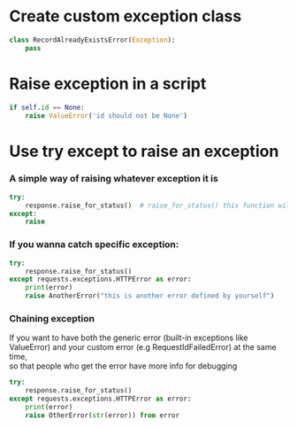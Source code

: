 # Create custom exception class
```py
class RecordAlreadyExistsError(Exception):
    pass
```

# Raise exception in a script
```py
if self.id == None:
    raise ValueError('id should not be None')
```
# Use try except to raise an exception
### A simple way of raising whatever exception it is
```py
try:
    response.raise_for_status()  # raise_for_status() this function will 
except:
    raise
```
### If you wanna catch specific exception:
```py
try:
    response.raise_for_status()
except requests.exceptions.HTTPError as error:
    print(error)
    raise AnotherError("this is another error defined by yourself")
```
### Chaining exception 
If you want to have both the generic error (built-in exceptions like ValueError) and your custom error (e.g RequestIdFailedError) at the same time,   
so that people who get the error have more info for debugging

```py
try:
    response.raise_for_status()
except requests.exceptions.HTTPError as error:
    print(error)
    raise OtherError(str(error)) from error
```
